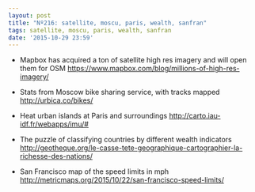 ```yaml
---
layout: post
title: "Nº216: satellite, moscu, paris, wealth, sanfran"
tags: satellite, moscu, paris, wealth, sanfran
date: '2015-10-29 23:59'
---
```


* Mapbox has acquired a ton of satellite high res imagery and will open them for OSM
  https://www.mapbox.com/blog/millions-of-high-res-imagery/

* Stats from Moscow bike sharing service, with tracks mapped
  http://urbica.co/bikes/

* Heat urban islands at Paris and surroundings
  http://carto.iau-idf.fr/webapps/imu/#

* The puzzle of classifying countries by different wealth indicators
  http://geotheque.org/le-casse-tete-geographique-cartographier-la-richesse-des-nations/

* San Francisco map of the speed limits in mph
  http://metricmaps.org/2015/10/22/san-francisco-speed-limits/
